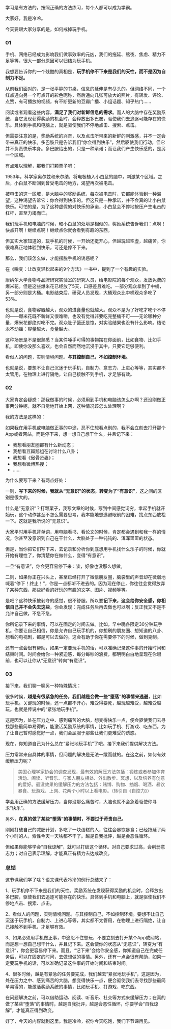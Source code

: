 学习是有方法的，按照正确的方法练习，每个人都可以成为学霸。

大家好，我是冷冷。

今天要跟大家分享的是，如何戒掉玩手机。

### 01

手机、网络已经成为影响我们做事效率的元凶，我们的拖延、熬夜、焦虑、精力不足等等，很大一部分原因可以归结为玩手机。

我想要告诉你的一个残酷的真相是，**玩手机停不下来是我们的天性，而不是因为自制力不足。**

从前我们面对的，是一张平静的书桌，信息的延伸是有尽头的。但网络不同，一个红点通向另一个可点开的彩色昵称，然后通向几张可放大的照片，有转发、评论、点赞，有可播放的视频，有不断更新的豆瓣广播、小组话题、知乎热门……

阅读或者观看这些内容，**满足了我们对新鲜信息的需求**。而人的大脑中存在奖励系统，当它发现获得奖励的机会时，会释放出多巴胺，驱使我们去追逐可能存在的快乐。具体到手机和电脑上，就是驱使我们不停地点击、搜索、点击。

但需要注意的是，奖励系统的兴奋，以及点击所带来的新鲜的刺激感，并不一定会带来真正的快乐。多巴胺只是告诉我们“你会得到快乐”，然后驱使我们行动，但它并不负责快乐本身。多巴胺给出的，只是一种承诺；而让我们产生快乐感的，是另一个区域。

有点难以理解，那我们打颗栗子吧：

1953年，科学家奥尔兹和米尔纳，将电极植入小白鼠的脑中，刺激某个区域。之后，小白鼠不断回到曾受电击的地方，渴望再次被电击。

被电击的这一区域，是大脑中的奖励系统，每次被电击时，它都能体验到一种渴望，这种渴望告诉它：你会得到快乐的。但这只是一种承诺，并不会真的让小白鼠快乐。可怕的是，为了这种虚假的对快乐的承诺，小白鼠会不停地按压产生电击的杠杆，直至力竭而亡。

我们玩手机和电脑的时候，和小白鼠的处境是相似的，奖励系统告诉我们：点啊！快点开啊！继续点啊！继续点你就会看到有趣的东西。

但其实大家知道的，玩手机的时候，一开始还挺开心，但越玩越空虚，越痛苦。你很难真正地体验到快乐，可还是停不下来。

那么，我们该怎么做，才能摆脱手机的诱惑呢？

在《瞬变：让改变轻松起来的9个方法》一书中，提到了一个有趣的实验。

康纳尔大学食物与品牌研究实验室的研究人员，给电影院的每个观众，发放免费的爆米花。但是这些爆米花已经放了5天，口感差且难吃。一部分观众拿到了中桶，另一部分则是大桶。电影结束后，研究人员发现，大桶观众比中桶观众多吃了53%。

也就是说，食物容器越大，观众的进食量也就越大。观众不是为了好吃才吃个不停的——爆米花既不新鲜又很难嚼，也没有觉得非要吃完整桶不可——无论哪种分量，爆米花都绝对吃不完。观众肚子饿还是饱，对实验结果也没有什么影响。结论永不动摇：容量越大，食量越大。

这种场景是不是很熟悉？当某件唾手可得的事物摆在你面前，比如食物、比如手机，即使你没那么喜欢，也会自然而然地沉浸于其中，只要它足够便利。

看似人的问题，实则情境问题。**与其控制自己，不如控制环境。**

也就是说，要想不让自己沉迷于玩手机，自制力、意志力、上进心等等，其实都不太管用，在物理上进行隔绝，让自己接触不到手机，才足够有效。

### 02

大家肯定会疑惑：那我做事的时候，必须用到手机和电脑该怎么办啊？还没刚做正事两分钟呢，就不自觉地开始上网，这种情况该怎么处理啊？

我的方法是这样的：

如果我在用手机或电脑做正事的中途，忍不住想看点别的，我不会立刻去打开那个App或者网站，而是停下来，想一想自己想干什么，并且记下来：

- 我想看朋友圈都有什么新动态；
- 我想看豆瓣鹅组在讨论什么八卦；
- 我想看《傲骨贤妻》；
- 我想看微博热搜；
- ……

为什么要写下来？有两点好处：

一则，**写下来的时候，我就从“无意识”的状态，转变为了“有意识”**，这之间的区别是很大的。

什么是“无意识”？打颗栗子，我写文章的时候，写到中间感觉词穷，拿起手机就开始玩，这个动作甚至不怎么需要思考，我本能地想逃避眼前的困难，找点东西放松一下。这就是我所说的“无意识”。

大家平时用手机背单词，用电脑看书、看论文的时候，肯定都会遇到和我一样的情况，你甚至没意识到自己在干什么，大脑处于一种钝钝的、浑浑噩噩的状态。

但是，当你把它们写下来，去记录和分析你到底想用手机找什么乐子的时候，你就开始有理性了，你清楚你在做什么，变得“有意识”。

一旦“有意识”，你会更容易停下来：诶，好像也没那么想做。

二则，如果你正在兴头上，甚至已经打开了微信朋友圈，脑袋里的声音却在微弱地喊着“停下！终止！”，你是一点都听不进去的。因为现在停止，你往往会觉得放弃了某种东西，那些好看的好玩的有趣的文字、图片、视频等等。

是吧？这种快乐被剥夺的感觉，很不舒服。所以要**记下来，这会给你安全感，你相信自己并不会失去这些**，你会发现：完成任务后再去做也可以啊；反正我又不是不允许自己做，不急不急。

你所记录下来的事情，可以在固定的时间去做。比如，早中晚各限定30分钟玩手机。你要让自己相信，你是允许自己玩手机的，你想刷的朋友圈、想知道的八卦、想看的电视剧，都是可以去做的。这会有助于你在需要停下的时候，做到克制。

还有一点会很有帮助，如果一定要玩手机的话，可以准确记录这件事的开始时间和结束时间。时间会给你一种紧迫感，每分每秒的浪费，都明明白白地呈现在你眼前，也可以让你从“无意识”转向“有意识”。

### 03

接下来，我们聊一聊另一种特殊情况：

很多时候，**越是有很紧急的任务，我们越是会做一些“堕落”的事情来逃避**，比如玩手机。关键玩的时候，还一点都不开心，难受得要死，越玩越难受，越难受越玩。也就是传说中的“紧张地玩手机”。

这是因为，处在压力之中、感到痛苦的大脑，想变得快乐一点，便会驱使我们去寻找那些最简单易得的，能激活奖励系统的事情，比如玩手机、打游戏、吃东西。为了让自己暂时感觉好一点，我们会屈服于那些让我们更难受的诱惑。

现在，你知道自己为什么总在“紧张地玩手机”了吧。接下来我们提供解决方法。

压力常常来自具体的事情，但问题的解决是无法一蹴而就的。在这之前，如何有效缓解压力呢？

> 美国心理学家协会的调查发现，最有效的解压方法包括：锻炼或者参加体育活动、阅读、听音乐、与家人朋友相处、外出散步、冥想，以及培养有创意的爱好。最没效果的缓解压力的方法包括：赌博、购物、抽烟、喝酒、暴饮暴食、玩游戏、上网、花两个小时以上看电影。（转引自《自控力》）

学会用正确的方法缓解压力，当你没那么痛苦时，大脑也就不会急着驱使你寻求“快乐”。

另外，**在真的做了某些“堕落”的事情时，不要过于苛责自己。**

刚刚打破自己的减肥计划，多吃了一块蛋糕的人，往往会暴饮暴食；已经拖延了两个小时的人，索性今天一天啥都不干了。越是自我批评，越是会恶性循环。

但如果你能够学会“自我谅解”，就可以打破这个循环。对自己要求过高，会削弱意志力；对自己表示理解，才能真正有精力去达成改变。

### 总结

这节课我们学了啥？语文课代表冷冷的例行总结来了：

1、玩手机停不下来是我们的天性。奖励系统在发现获得奖励的机会时，会释放出多巴胺，驱使我们去追逐可能存在的快乐。具体到手机和电脑上，就是驱使我们不停地点击、搜索、点击。

2、看似人的问题，实则情境问题。与其控制自己，不如控制环境。要想不让自己沉迷于玩手机，自制力、上进心等等，其实都不太管用，在物理上进行隔绝，让自己接触不到手机，才足够有效。

3、如果必须用手机做正事，中途忍不住想玩，不要立刻去打开某个App或网站，而是想一想自己想干什么，并且记下来。这会使你的状态从“无意识”，转变为“有意识”，你会更容易停下来。而且，“记下来”会给你安全感，你知道自己在完成任务后，可以在固定的时间，去做想做的事情。另外，还有一点会很有帮助，如果一定要玩手机的话，可以准确记录这件事的开始时间和结束时间。

4、很多时候，越是有紧急的任务要完成，我们越去“紧张地玩手机”，这是因为，处在压力之中、感到痛苦的大脑，想变得快乐一点，便会驱使我们去寻找那些最简单易得的，能激活奖励系统的事情，比如玩手机、打游戏、吃东西。

在问题解决之前，可以借助运动、阅读、听音乐、社交等方式来缓解压力；在真的做了某些“堕落”的事情时，越是自我批评，越是会恶性循环，你要学会“自我谅解”，才能真正得到改变。

好了，今天的内容就到这里。我是冷冷，祝你今天吃饱，我们下节课再见。